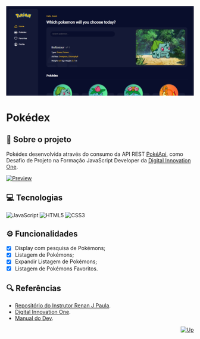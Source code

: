 <div id="top" align="center">
  <a href="https://elidianaandrade.github.io/pokedex">
    <img alt="Screen Pokédex" src="https://raw.githubusercontent.com/elidianaandrade/pokedex/0743695aabb7bf0bfa34eea1723fb66e1387069b/src/assets/images/screen.jpg">
  </a>
</div>

# Pokédex

## 🔴 Sobre o projeto
Pokédex desenvolvida através do consumo da API REST [PokéApi](https://pokeapi.co/), como Desafio de Projeto na Formação JavaScript Developer da [Digital Innovation One](https://www.dio.me/).

[![Preview](https://img.shields.io/badge/Preview-000?style=for-the-badge&logo=github&logoColor=7520FF)](https://elidianaandrade.github.io/pokedex/)

## 💻 Tecnologias
![JavaScript](https://img.shields.io/badge/JavaScript-000?style=for-the-badge&logo=javascript&logoColor=7520FF)
![HTML5](https://img.shields.io/badge/HTML5-000?style=for-the-badge&logo=html5&logoColor=7520FF)
![CSS3](https://img.shields.io/badge/CSS3-000?style=for-the-badge&logo=css3&logoColor=7520FF)

## ⚙ Funcionalidades
- [x] Display com pesquisa de Pokémons;
- [x] Listagem de Pokémons;
- [x] Expandir Listagem de Pokémons;
- [x] Listagem de Pokémons Favoritos.

## 🔍 Referências
- [Repositório do Instrutor Renan J Paula](https://github.com/digitalinnovationone/js-developer-pokedex).
- [Digital Innovation One](https://www.dio.me/).
- [Manual do Dev](https://youtu.be/SjtdH3dWLa8).

<div align="right">
  <a href="#top">
    <img alt="Up" height="25" src="https://raw.githubusercontent.com/FortAwesome/Font-Awesome/6.x/svgs/solid/angle-up.svg">
  </a>
</div>
